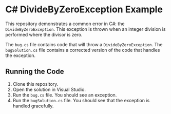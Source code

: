 # C# DivideByZeroException Example

This repository demonstrates a common error in C#: the `DivideByZeroException`. This exception is thrown when an integer division is performed where the divisor is zero.

The `bug.cs` file contains code that will throw a `DivideByZeroException`. The `bugSolution.cs` file contains a corrected version of the code that handles the exception.

## Running the Code

1. Clone this repository.
2. Open the solution in Visual Studio.
3. Run the `bug.cs` file. You should see an exception.
4. Run the `bugSolution.cs` file. You should see that the exception is handled gracefully.
